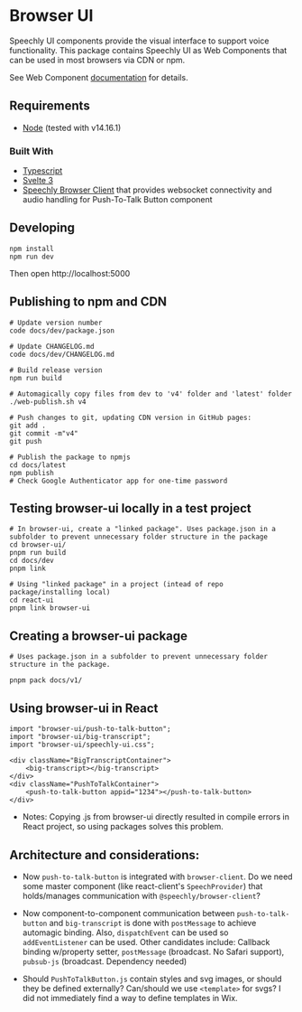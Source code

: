 # Browser UI

Speechly UI components provide the visual interface to support voice functionality. This package contains Speechly UI as Web Components that can be used in most browsers via CDN or npm.

See Web Component [documentation](https://docs.speechly.com/client-libraries/ui-components/) for details.

## Requirements

* [Node](https://nodejs.org/) (tested with v14.16.1)

### Built With

* [Typescript](https://www.typescriptlang.org/)
* [Svelte 3](https://svelte.dev/)
* [Speechly Browser Client](https://www.npmjs.com/package/@speechly/react-voice-forms/browser-client) that provides websocket connectivity and audio handling for Push-To-Talk Button component

## Developing

```
npm install
npm run dev
```

Then open http://localhost:5000

## Publishing to npm and CDN

```
# Update version number
code docs/dev/package.json

# Update CHANGELOG.md
code docs/dev/CHANGELOG.md

# Build release version
npm run build

# Automagically copy files from dev to 'v4' folder and 'latest' folder
./web-publish.sh v4

# Push changes to git, updating CDN version in GitHub pages:
git add .
git commit -m"v4"
git push

# Publish the package to npmjs
cd docs/latest
npm publish
# Check Google Authenticator app for one-time password
```

## Testing browser-ui locally in a test project

```
# In browser-ui, create a "linked package". Uses package.json in a subfolder to prevent unnecessary folder structure in the package
cd browser-ui/
pnpm run build
cd docs/dev
pnpm link 

# Using "linked package" in a project (intead of repo package/installing local)
cd react-ui
pnpm link browser-ui
```

## Creating a browser-ui package

```
# Uses package.json in a subfolder to prevent unnecessary folder structure in the package.

pnpm pack docs/v1/
```

## Using browser-ui in React

```
import "browser-ui/push-to-talk-button";
import "browser-ui/big-transcript";
import "browser-ui/speechly-ui.css";

<div className="BigTranscriptContainer">
    <big-transcript></big-transcript>
</div>
<div className="PushToTalkContainer">
    <push-to-talk-button appid="1234"></push-to-talk-button>
</div>
```

- Notes: Copying .js from browser-ui directly resulted in compile errors in React project, so using packages solves this problem.

## Architecture and considerations:

- Now `push-to-talk-button` is integrated with `browser-client`. Do we need some master component (like react-client's `SpeechProvider`) that holds/manages communication with `@speechly/browser-client`?

- Now component-to-component communication between `push-to-talk-button` and `big-transcript` is done with `postMessage` to achieve automagic binding. Also, `dispatchEvent` can be used so `addEventListener` can be used. Other candidates include: Callback binding w/property setter, `postMessage` (broadcast. No Safari support), `pubsub-js` (broadcast. Dependency needed)

- Should `PushToTalkButton.js` contain styles and svg images, or should they be defined externally? Can/should we use `<template>` for svgs? I did not immediately find a way to define templates in Wix.
